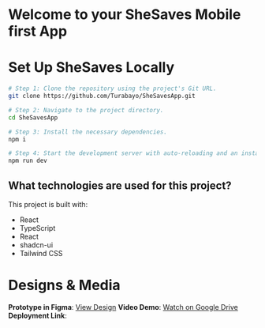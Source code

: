 # Welcome to your SheSaves Mobile first App

# Set Up SheSaves Locally
```sh
# Step 1: Clone the repository using the project's Git URL.
git clone https://github.com/Turabayo/SheSavesApp.git

# Step 2: Navigate to the project directory.
cd SheSavesApp

# Step 3: Install the necessary dependencies.
npm i

# Step 4: Start the development server with auto-reloading and an instant preview.
npm run dev
```
## What technologies are used for this project?

This project is built with:

- React
- TypeScript
- React
- shadcn-ui
- Tailwind CSS

# Designs & Media

  **Prototype in Figma**: [View Design](https://www.figma.com/design/n6EvDJ2L01yGxoGDziKWeU/SheSaves?node-id=0-1&t=znaneEMsrEStqWMn-1)
  **Video Demo**: [Watch on Google Drive](https://drive.google.com/drive/folders/1dgSdX9dzE9nuor5y4m4ykxwaCnhxH0iG?usp=sharing)
  **Deployment Link**: 
